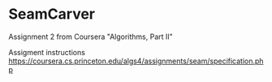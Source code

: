 # SeamCarver
Assignment 2 from Coursera "Algorithms, Part II"

Assigment instructions https://coursera.cs.princeton.edu/algs4/assignments/seam/specification.php
